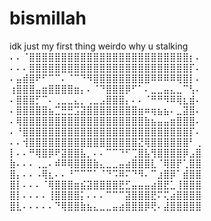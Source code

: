 # bismillah
idk just my first thing weirdo
why u stalking
⠄⠄⠈⣿⣿⣿⣿⣿⣿⣿⣿⣿⣿⣿⣿⣿⣿⣿⣿⣿⣿⣿⣿⣿⣿⣿⣿⣿⡆⠄
⠄⠄⠄⣿⣿⣿⣿⣿⣿⣿⣿⣿⣿⣿⣿⣿⣿⣿⣿⣿⣿⣿⣿⣿⣿⣿⣿⣿⡏⠄
⠄⣤⣾⣿⠟⠋⠉⠉⠄⠈⠉⠙⠻⣿⣿⣿⣿⣿⣿⣿⣿⣿⠿⠿⠿⠿⢿⣿⡇⠄
⢰⣿⣿⣿⣤⣶⣿⣿⣿⣿⣶⡄⠄⠈⠙⣿⣿⣿⡿⠋⠁⠄⣀⣀⣤⣄⣀⠉⢣⠄
⠄⣿⣿⣿⡋⠉⠄⢀⣀⣀⣄⡀⢀⣀⣠⣿⣿⣿⡄⠄⠄⠈⠛⠛⠻⠿⢿⣆⣾⠄
⠄⣿⣿⣿⣿⣿⣦⣉⣛⣛⣩⣽⣿⣿⣿⣿⣿⣿⣿⣿⣶⠶⢶⣦⣦⠄⣀⣽⣿⠄
⠄⢿⣿⣿⣿⣿⣿⣿⣿⣿⣿⣿⣿⣿⣿⣿⣿⣿⣿⣿⣿⣷⣦⣤⣤⣶⣿⣿⣿⠄
⠄⠘⣿⣿⣿⣿⣿⣿⣿⣿⣿⣿⣿⣿⣿⣿⣿⣿⣿⣿⣿⣿⣿⣿⣿⣿⣿⣿⡏⠄
⠄⠄⢺⣿⣿⣿⣿⣿⣿⣿⣿⣿⣿⣿⣿⣿⣿⣿⣿⣿⣝⢿⣿⣿⣿⣿⣿⣿⠃⢀
⡇⠄⠄⠛⢿⣿⡿⠟⣽⣿⣿⣧⡀⠄⠄⠉⠉⠙⠋⢉⣿⣧⢻⣿⣿⣿⣿⡿⣠⣿
⣷⠄⠄⠄⢀⣀⠄⠾⠿⢿⣿⣿⣿⣷⣄⣀⣀⣤⣴⣿⣿⣿⣇⠈⢿⣿⡟⢁⣿⣿
⣿⡄⠄⠄⠠⢿⣆⠄⠄⠘⠉⠉⠉⠁⠈⠙⠩⠿⠍⠙⠻⠄⠉⣰⣿⡿⠁⣾⣿⣿
⣿⡇⠄⠄⠄⠈⢿⣿⣿⣿⣶⣮⣽⣿⣿⣿⣿⣟⣋⣤⣤⣤⣴⣿⣟⣁⢸⣿⣿⣿
⣿⡇⠄⠄⠄⠄⢸⣿⣿⣿⣿⡅⠄⠄⠄⠉⠉⠉⣽⣿⣿⣿⣟⠍⢍⣴⣿⣿⣿⣿
⣿⣇⠄⠄⠄⠄⠄⠙⢿⣿⣿⣷⣦⣄⣀⣀⣤⣴⣿⣿⣿⡿⢟⠄⣼⣿⣿⣿⣿⣿
